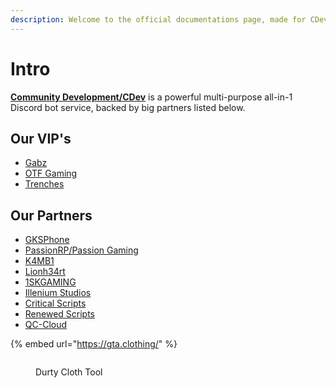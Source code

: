 ```yaml
---
description: Welcome to the official documentations page, made for CDev Discord bot.
---
```


# Intro

[**Community Development/CDev**](https://discord.cdev.shop) is a powerful multi-purpose all-in-1 Discord bot service, backed by big partners listed below.

## Our VIP's

* [Gabz](https://discord.gg/gabz)
* [OTF Gaming](https://discord.gg/lildurk)
* [Trenches](https://discord.gg/otf)

## Our Partners

* [GKSPhone](https://discord.gg/XUck63E)
* [PassionRP/Passion Gaming](https://discord.gg/passionrp)
* [K4MB1](https://discord.gg/JrjkacM)
* [Lionh34rt](https://discord.gg/AWyTUEnGeN)
* [1SKGAMING](https://www.1skgaming.com/discord)
* [Illenium Studios](https://store.illenium.dev/)
* [Critical Scripts](https://tebex.criticalscripts.shop/)
* [Renewed Scripts](https://renewed.tebex.io/)
* [QC-Cloud](https://www.qc-cloud.net/)

{% embed url="https://gta.clothing/" %}

<figure><img src="https://cdn.discordapp.com/attachments/955140577203208253/1095462395159269500/durty-cloth-tool-logo.png" alt=""><figcaption><p>Durty Cloth Tool</p></figcaption></figure>
